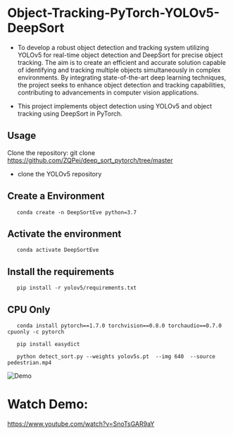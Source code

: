 # Object-Tracking-PyTorch-YOLOv5-DeepSort
- To develop a robust object detection and tracking system utilizing YOLOv5 for real-time object detection and DeepSort for precise object tracking. The aim is to create an efficient and accurate solution capable of identifying and tracking multiple objects simultaneously in complex environments. By integrating state-of-the-art deep learning techniques, the project seeks to enhance object detection and tracking capabilities, contributing to advancements in computer vision applications.

- This project implements object detection using YOLOv5 and object tracking using DeepSort in PyTorch.


## Usage
Clone the repository:
       git clone  https://github.com/ZQPei/deep_sort_pytorch/tree/master

- clone the YOLOv5 repository

## Create a Environment
       conda create -n DeepSortEve python=3.7 
## Activate the environment
       conda activate DeepSortEve 

## Install the requirements
       pip install -r yolov5/requirements.txt 

## CPU Only
       conda install pytorch==1.7.0 torchvision==0.8.0 torchaudio==0.7.0 cpuonly -c pytorch 

       pip install easydict 

       python detect_sort.py --weights yolov5s.pt  --img 640  --source pedestrian.mp4 

![Demo](img.gif)


# Watch Demo:

https://www.youtube.com/watch?v=SnoTsGAR9aY
